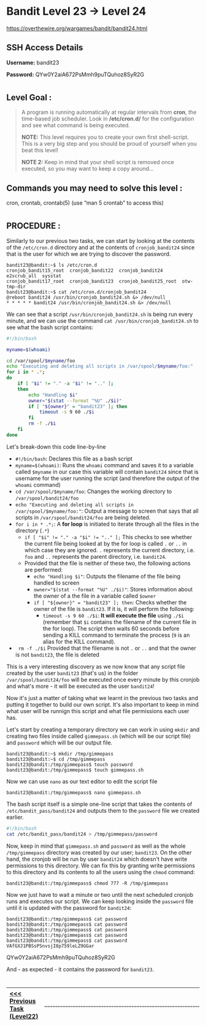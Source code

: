 # Bandit Level 23 -> Level 24 #

https://overthewire.org/wargames/bandit/bandit24.html

## SSH Access Details ##
**Username:**  bandit23

**Password:**  QYw0Y2aiA672PsMmh9puTQuhoz8SyR2G
#

## Level Goal : ##
>A program is running automatically at regular intervals from **cron**, the time-based job scheduler. Look in **/etc/cron.d/** for the configuration and see what command is being executed.
>
>**NOTE:** This level requires you to create your own first shell-script. This is a very big step and you should be proud of yourself when you beat this level!
>
>**NOTE 2:** Keep in mind that your shell script is removed once executed, so you may want to keep a copy around…

## Commands you may need to solve this level : ##
cron, crontab, crontab(5) (use “man 5 crontab” to access this)


#  
## PROCEDURE : ##

Similarly to our previous two tasks, we can start by looking at the contents of the `/etc/cron.d` directory and at the contents of `cronjob_bandit24` since that is the user for which we are trying to discover the password.
```console
bandit23@bandit:~$ ls /etc/cron.d
cronjob_bandit15_root  cronjob_bandit22  cronjob_bandit24       e2scrub_all  sysstat
cronjob_bandit17_root  cronjob_bandit23  cronjob_bandit25_root  otw-tmp-dir
bandit23@bandit:~$ cat /etc/cron.d/cronjob_bandit24
@reboot bandit24 /usr/bin/cronjob_bandit24.sh &> /dev/null
* * * * * bandit24 /usr/bin/cronjob_bandit24.sh &> /dev/null
```

We can see that a script `/usr/bin/cronjob_bandit24.sh` is being run every minute, and we can use the command `cat /usr/bin/cronjob_bandit24.sh` to see what the bash script contains:

```bash
#!/bin/bash

myname=$(whoami)

cd /var/spool/$myname/foo
echo "Executing and deleting all scripts in /var/spool/$myname/foo:"
for i in * .*;
do
    if [ "$i" != "." -a "$i" != ".." ];
    then
        echo "Handling $i"
        owner="$(stat --format "%U" ./$i)"
        if [ "${owner}" = "bandit23" ]; then
            timeout -s 9 60 ./$i
        fi
        rm -f ./$i
    fi
done
```

Let's break-down this code line-by-line
- `#!/bin/bash`: Declares this file as a bash script
- `myname=$(whoami)`: Runs the `whoami` command and saves it to a variable called `$myname`  in our case this variable will contain `bandit24` since that is username for the user running the script (and therefore the output of the `whoami` command)
- `cd /var/spool/$myname/foo`: Changes the working directory to `/var/spool/bandit24/foo`
- `echo "Executing and deleting all scripts in /var/spool/$myname/foo:"`: Output a message to screen that says that all scripts in `/var/spool/bandit24/foo` are being deleted.
- `for i in * .*;`: A **for loop** is initiated to iterate through all the files in the directory (`.*`)
  -  `if [ "$i" != "." -a "$i" != ".." ];` This checks to see whether the current file being looked at by the for loop is called `.` or `..` in which case they are ignored.  `.` represents the current directory, i.e. `foo` and `..` represents the parent directory, i.e. `bandit24`.
  - Provided that the file is neither of these two, the following actions are performed:
      -  `echo "Handling $i"`: Outputs the filename of the file being handled to screen
      -  `owner="$(stat --format "%U" ./$i)"`: Stores information about the owner of a the file in a variable called `$owner`
      -  `if [ "${owner}" = "bandit23" ]; then`: Checks whether the owner of the file is `bandit23`.  If it is, it will perform the following:
          -  `timeout -s 9 60 ./$i`: **It will execute the file** using `./$i` (remember that `$i` contains the filename of the current file in the for loop).  The script then waits 60 seconds before sending a KILL command to terminate the process (`9` is an alias for the KILL command).    
- ` rm -f ./$i` Provided that the filename is not `.` or `..` and that the owner is not `bandit23`, the file is deleted


This is a very interesting discovery as we now know that any script file created by the user `bandit23` (that's us) in the folder `/var/spool/bandit24/foo` will be executed once every minute by this cronjob and what's more - it will be executed as the user `bandit24`!

Now it's just a matter of taking what we learnt in the previous two tasks and putting it together to build our own script.  It's also important to keep in mind what user will be runnign this script and what file permissions each user has.

Let's start by creating a temporary directory we can work in using `mkdir` and creating two files inside called `gimmepass.sh` (which will be our script file) and `password` which will be our output file.
```console
bandit23@bandit:~$ mkdir /tmp/gimmepass
bandit23@bandit:~$ cd /tmp/gimmepass
bandit23@bandit:/tmp/gimmepass$ touch password
bandit23@bandit:/tmp/gimmepass$ touch gimmepass.sh
```

Now we can use `nano` as our text editor to edit the script file

```console
bandit23@bandit:/tmp/gimmepass$ nano gimmepass.sh
```

The bash script itself is a simple one-line script that takes the contents of `/etc/bandit_pass/bandit24` and outputs them to the `password` file we created earlier.
```bash
#!/bin/bash
cat /etc/bandit_pass/bandit24 > /tmp/gimmepass/password
```

Now, keep in mind that `gimmepass.sh` and `password` as well as the whole `/tmp/gimmepass` directory was created by our user; `bandit23`.  On the other hand, the cronjob will be run by user `bandit24` which doesn't have write permissions to this directory.  We can fix this by granting write permissions to this directory and its contents to all the users using the `chmod` command:

```console
bandit23@bandit:/tmp/gimmepass$ chmod 777 -R /tmp/gimmepass
```

Now we just have to wait a minute or two until the next scheduled cronjob runs and executes our script.  We can keep looking inside the `password` file until it is updated with the password for `bandit24`:

```console
bandit23@bandit:/tmp/gimmepass$ cat password
bandit23@bandit:/tmp/gimmepass$ cat password
bandit23@bandit:/tmp/gimmepass$ cat password
bandit23@bandit:/tmp/gimmepass$ cat password
bandit23@bandit:/tmp/gimmepass$ cat password
VAfGXJ1PBSsPSnvsjI8p759leLZ9GGar
```



QYw0Y2aiA672PsMmh9puTQuhoz8SyR2G


And - as expected - it contains the password for `bandit23`.



#
[<<< Previous Task (Level22) ](Level22%20->%20Level23.md)|......................................................................................................| [Next Task (Level24) >>>](Level24%20->%20Level25.md)|
:-|--|-:
